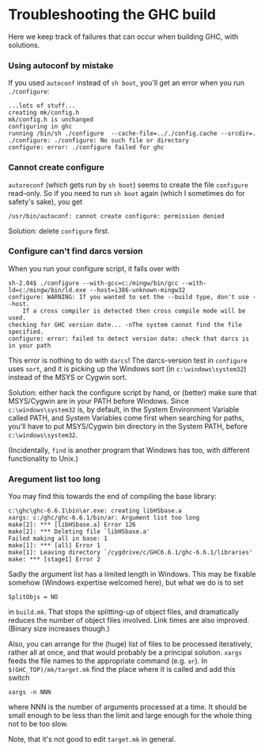 # Troubleshooting the GHC build


Here we keep track of failures that can occur when building GHC, with solutions.

### Using autoconf by mistake


If you used `autoconf` instead of `sh boot`, you'll get an error when you run `./configure`:

```wiki
...lots of stuff...
creating mk/config.h
mk/config.h is unchanged
configuring in ghc
running /bin/sh ./configure  --cache-file=.././config.cache --srcdir=.
./configure: ./configure: No such file or directory
configure: error: ./configure failed for ghc
```

### Cannot create configure

`autoreconf` (which gets run by `sh boot`) seems to create the file `configure` read-only.  So if you need to run `sh boot` again (which I sometimes do for safety's sake), you get

```wiki
/usr/bin/autoconf: cannot create configure: permission denied
```


Solution: delete `configure` first.

### Configure can't find darcs version


When you run your configure script, it falls over with 

```wiki
sh-2.04$ ./configure --with-gcc=c:/mingw/bin/gcc --with-ld=c:/mingw/bin/ld.exe --host=i386-unknown-mingw32
configure: WARNING: If you wanted to set the --build type, don't use --host.
    If a cross compiler is detected then cross compile mode will be used.
checking for GHC version date... -nThe system cannot find the file specified.
configure: error: failed to detect version date: check that darcs is in your path
```


This error is nothing to do with `darcs`!  The darcs-version test in `configure` uses `sort`, and it is picking up the Windows sort (in `c:\windows\system32`) instead of the MSYS or Cygwin sort.  


Solution: either hack the configure script by hand, or (better) make sure that MSYS/Cygwin are in your PATH before Windows. Since `c:\windows\system32` is, by default, in the System Environment Variable called PATH, and System Variables come first when searching for paths, you'll have to put MSYS/Cygwin bin directory in the System PATH, before `c:\windows\system32`.


(Incidentally, `find` is another program that Windows has too, with different functionality to Unix.)

### Aregument list too long


You may find this towards the end of compiling the base library:

```wiki
c:\ghc\ghc-6.6.1\bin\ar.exe: creating libHSbase.a
xargs: c:/ghc/ghc-6.6.1/bin/ar: Argument list too long
make[2]: *** [libHSbase.a] Error 126
make[2]: *** Deleting file `libHSbase.a'
Failed making all in base: 1
make[1]: *** [all] Error 1
make[1]: Leaving directory `/cygdrive/c/GHC6.6.1/ghc-6.6.1/libraries'
make: *** [stage1] Error 2
```


Sadly the argument list has a limited length in Windows.  This may be fixable
somehow (Windows expertise welcomed here), but what we do is to set

```wiki
SplitObjs = NO
```


in `build.mk`.  That stops the splitting-up of object files, and dramatically reduces
the number of object files involved.  Link times are also improved.  (Binary size increases
though.)


Also, you can arrange for the (huge) list of files to be processed iteratively, rather all at once, and that would probably be a principal solution. `xargs` feeds the file names to the appropriate command (e.g. `ar`). In `$(GHC_TOP)/mk/target.mk` find the place where it is called and add this switch

```wiki
xargs -n NNN
```


where NNN is the number of arguments processed at a time. It should be small enough to be less than the limit and large enough for the whole thing not to be too slow.


Note, that it's not good to edit `target.mk` in general.
